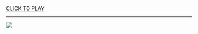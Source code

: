 
<a href="https://premium76.site?title=slope_game_unblocked_2&ref=13M">CLICK TO PLAY</a></h3>
<hr>

<a href="https://premium76.site?title=slope_game_unblocked_2&ref=13M"><img src="https://clearcache.store/games.png"></a>


